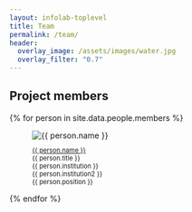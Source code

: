 ```yaml
---
layout: infolab-toplevel
title: Team
permalink: /team/
header:
  overlay_image: /assets/images/water.jpg
  overlay_filter: "0.7"
---
```


## Project members

<style>
  .profile p {
    font-size: 0.8em; /* Adjust font size as needed */
    word-wrap: break-word; /* Allows words to break to the next line if too long */
    word-break: break-word; /* Forces breaks in words that are too long */
    max-width: 200px; /* Set a max width to control the width of the box */
  }
</style>


<div class="profiles"> 
{% for person in site.data.people.members %}
<figure class="profile">
  <img class="profilepic" src="{{ person.pic }}" alt="{{ person.name }}">
  <figcaption class="profile">
    <p>
      <a href="{{ person.url }}" target="_blank">{{ person.name }}</a><br/>
      {{ person.title }} <br/> 
      {{ person.institution }} <br/> 
      {{ person.institution2 }} <br/> 
      {{ person.position }}
    </p>
  </figcaption>
</figure>
{% endfor %}
<div class="stop"/>
</div>
